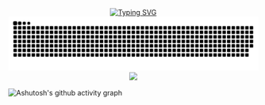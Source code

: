 <div align="center">
  <a href="https://git.io/typing-svg"><img src="https://readme-typing-svg.demolab.com?font=Nova+Square&pause=1000&color=00B8F7&background=FFC90000&center=true&vCenter=true&random=false&width=435&lines=Roozen+run!!!;Tech+otakus+save+the+world!" alt="Typing SVG" /></a>
</div>
<div align="center">
    <picture>
      <source media="(prefers-color-scheme: dark)" srcset="https://raw.githubusercontent.com/Roozenlz/Roozenlz/output/github-contribution-grid-snake-dark.svg">
      <source media="(prefers-color-scheme: light)" srcset="https://raw.githubusercontent.com/Roozenlz/Roozenlz/output/github-contribution-grid-snake.svg">
      <img alt="github contribution grid snake animation" src="https://raw.githubusercontent.com/Roozenlz/Roozenlz/output/github-contribution-grid-snake.svg">
	</picture>
</div>
<div align="center">
    <img  src="https://github-readme-streak-stats.herokuapp.com/?user=Roozenlz&theme=dark&hide_border=true" />
</div>


![Ashutosh's github activity graph](https://github-readme-activity-graph.vercel.app/graph?username=Roozenlz&bg_color=ffffff&color=000000&line=50f708&point=ff0000&area=true&hide_border=true)



